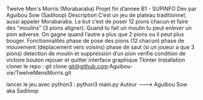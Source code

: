 Twelve Men's Morris (Morabaraba)
Projet fin d’annee B1 - SUPINFO
Dev par Aguibou Sow (Sadiloop)
Description
C’est un jeu de plateau traditionnel, aussi appeler Morabaraba.
Le but c’est de poser 12 pions chacun et faire des "moulins" (3 pions aligner).
Quand tu fait un moulin tu peut enlever un pion adverse.
On gagne quand l’autre a plus que 2 pions ou il peut plus bouger.
Fonctionnalités
phase de pose des pions (12 chacun)
phase de mouvement (deplacement vers voisins)
phase de saut (si un joueur a que 3 pions)
detection de moulin et suppression d’un pion
verifie condition de victoire
bouton rejouer et quitter
interface graphique Tkinter
Installation
cloner le repo :
    git clone git@github.com:Aguibou-vie/TwelveMensMorris.git

lancer le jeu avec python3 :
    python3 main.py
Auteur ---> Aguibou Sow aka Sadiloop
